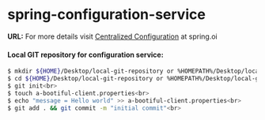 # spring-configuration-service

**URL:** For more details visit [Centralized Configuration](https://spring.io/guides/gs/centralized-configuration/) at spring.oi

#### Local GIT repository for configuration service:
```bash
$ mkdir ${HOME}/Desktop/local-git-repository or %HOMEPATH%/Desktop/local-git-repository<br>
$ cd ${HOME}/Desktop/local-git-repository or %HOMEPATH%/Desktop/local-git-repository<br>
$ git init<br>
$ touch a-bootiful-client.properties<br>
$ echo "message = Hello world" >> a-bootiful-client.properties<br>
$ git add . && git commit -m "initial commit"<br>
```



